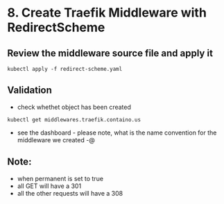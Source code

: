 # 8. Create Traefik Middleware with RedirectScheme

## Review the middleware source file and apply it

```
kubectl apply -f redirect-scheme.yaml
```

## Validation

- check whethet object has been created

```
kubectl get middlewares.traefik.containo.us 
```
- see the dashboard - please note, what is the name convention for the middleware we created <namespace>-<name-of-the-middleware>@<provider> 

## Note:

- when permanent is set to true
- all GET will have a 301
- all the other requests will have a 308
